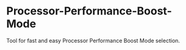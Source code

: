 # Processor-Performance-Boost-Mode
Tool for fast and easy Processor Performance Boost Mode selection.
